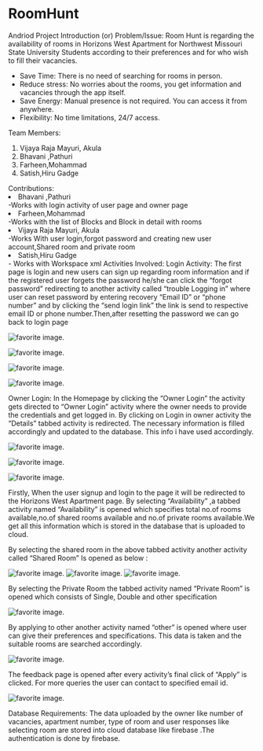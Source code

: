 # RoomHunt
Andriod Project
Introduction (or) Problem/Issue:
Room Hunt is regarding the availability of rooms in Horizons West Apartment for Northwest Missouri State University Students according to their preferences and for who wish to fill their vacancies.
<ul><li>	Save Time: There is no need of searching for rooms in person.</li>
<li>	Reduce stress: No worries about the rooms, you get information and vacancies through the app itself.</li>
<li>	Save Energy: Manual presence is not required. You can access it from anywhere.</li>
<li>  Flexibility: No time limitations, 24/7 access.
  </ul>
Team Members:
<ol>
  <li>	Vijaya Raja Mayuri, Akula </li>
<li>	Bhavani ,Pathuri </li>
<li>	Farheen,Mohammad </li>
<li>	Satish,Hiru Gadge </li>
  </ol>
Contributions:
<li>
  Bhavani ,Pathuri
  </li>-Works with login activity of user page and owner page
  <li> Farheen,Mohammad 
  </li>-Works with the list of Blocks and Block in detail with rooms
  <li>Vijaya Raja Mayuri, Akula 
  </li>-Works With user login,forgot password and creating new user account,Shared room and private room  
  <li>Satish,Hiru Gadge
  </li>- Works with Workspace xml
 Activities Involved:
 Login Activity: The first page is login and new users can sign up regarding room information and if the registered user forgets the password  he/she can click the “forgot password” redirecting to another activity called “trouble Logging in” where user can reset password by entering recovery “Email ID” or “phone number” and by clicking the “send login link” the link is send to respective email ID or phone number.Then,after resetting the password we can go back to login page
 
 ![ favorite image.](https://github.com/Vijayarajamayuri/RoomHunt/blob/master/1.PNG)
 
 
  ![ favorite image.](https://github.com/Vijayarajamayuri/RoomHunt/blob/master/2.PNG)
  
  
   ![ favorite image.](https://github.com/Vijayarajamayuri/RoomHunt/blob/master/3.PNG)
   
   
   ![ favorite image.](https://github.com/Vijayarajamayuri/RoomHunt/blob/master/4.PNG)
 
Owner Login: In the Homepage by clicking the “Owner Login” the activity gets directed to “Owner Login” activity where the owner needs to provide the credentials and get logged in. By clicking on Login in owner activity the “Details” tabbed activity is redirected. The necessary information is filled accordingly and updated to the database. This info i have used accordingly.


 ![ favorite image.](https://github.com/Vijayarajamayuri/RoomHunt/blob/master/5.PNG)


 ![ favorite image.](https://github.com/Vijayarajamayuri/RoomHunt/blob/master/6.PNG)
 
 
  ![ favorite image.](https://github.com/Vijayarajamayuri/RoomHunt/blob/master/7.PNG)
  
 
 
Firstly, When the user signup and login to the page it will be redirected to the Horizons West Apartment page. By selecting “Availability” ,a tabbed activity named “Availability” is opened which specifies total no.of rooms available,no.of shared rooms available and no.of private rooms available.We get all this information which is stored in the database that is uploaded to cloud.



By selecting the shared room in the above tabbed activity another activity called “Shared Room” Is opened as below :

![ favorite image.](https://github.com/Vijayarajamayuri/RoomHunt/blob/master/8.PNG)
![ favorite image.](https://github.com/Vijayarajamayuri/RoomHunt/blob/master/9.PNG)
 ![ favorite image.](https://github.com/Vijayarajamayuri/RoomHunt/blob/master/10.PNG)
   


By selecting the Private Room the tabbed activity named “Private Room” is opened which consists of Single, Double and other specification

   ![ favorite image.](https://github.com/Vijayarajamayuri/RoomHunt/blob/master/12.PNG)

By applying to other another activity named “other” is opened where user can give their preferences and specifications. This data is taken and the suitable rooms are searched accordingly.



   ![ favorite image.](https://github.com/Vijayarajamayuri/RoomHunt/blob/master/13.PNG)


The feedback page is opened after every activity’s final click of “Apply” is clicked. For more queries the user can contact to specified email id.


   ![ favorite image.](https://github.com/Vijayarajamayuri/RoomHunt/blob/master/11.PNG)


Database Requirements:
The data uploaded by the owner like number of vacancies, apartment number, type of room and user responses like selecting room are stored into cloud database  like firebase .The authentication is done by firebase.


  
  
